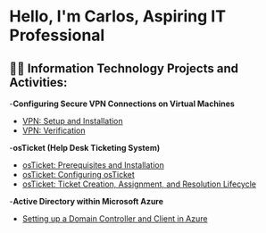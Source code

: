 <h1>Hello, I'm Carlos, Aspiring IT Professional

<h2>👨‍💻 Information Technology Projects and Activities:</h2>

-<b>Configuring Secure VPN Connections on Virtual Machines</b>

* [VPN: Setup and Installation](https://github.com/CarlosKako//VPN-Setup-Installation)
* [VPN: Verification](https://github.com/CarlosKako//VPN-Verification)


-<b>osTicket (Help Desk Ticketing System)</b>

* [osTicket: Prerequisites and Installation](https://github.com/CarlosKako//osticket-prereqs)
* [osTicket: Configuring osTicket](https://github.com/CarlosKako//osticket-config)
* [osTicket: Ticket Creation, Assignment, and Resolution Lifecycle](https://github.com/CarlosKako//osticket-lifecycle)


-<b>Active Directory within Microsoft Azure</b>

* [Setting up a Domain Controller and Client in Azure](https://github.com/CarlosKako//Setup-DomainController-Azure)
